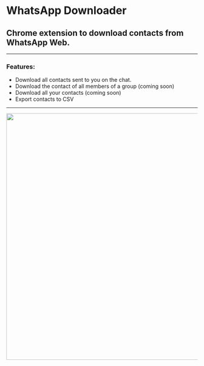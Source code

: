 # WhatsApp Downloader

## Chrome extension to download contacts from WhatsApp Web.

---

### Features:

-   Download all contacts sent to you on the chat.
-   Download the contact of all members of a group (coming soon)
-   Download all your contacts (coming soon)
-   Export contacts to CSV

---
<p align="center">
  <img src="https://github.com/adrianbrs/wpp-downloader/blob/media/preview.png?raw=true" width="650">
</p>
